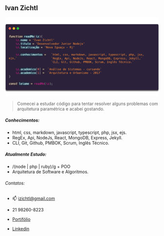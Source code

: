 ## Ivan Zichtl
[![Lista de Códigos de Ética Usados no Brasil](img/izichtl.png)](https://izichtl.github.io/portifolio/)

>Comecei a estudar código para tentar resolver alguns problemas com arquitetura paramétrica e acabei gostando.

##### Conhecimentos: 
- html, css, markdown, javascript, typescript, php, jsx, ejs.
- RegEx, Api, NodeJs, React, MongoDB, Express, Jekyll.
- CLI, Git, Github, PMBOK, Scrum, Inglês Técnico.

##### Atualmente Estudo: 
- /(node | php | ruby)/g + POO
- Arquitetura de Software e Algoritmos. 




###### Contatos:
- 📫 izichtl@gmail.com
-  21 98260-8223

- [Portifólio](https://quemsoueu.netlify.app/)
- [Linkedin](https://quemsoueu.netlify.app/)
